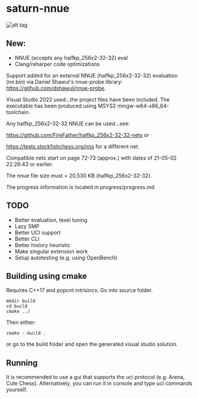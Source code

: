 # saturn-nnue

![alt tag](https://raw.githubusercontent.com/FireFather/saturn-nnue/master/logo/saturn.png)

## New:
- NNUE (accepts any halfkp_256x2-32-32) eval
- Clang/reharper code optimizations

Support added for an external NNUE (halfkp_256x2-32-32) evaluation (nn.bin) via Daniel Shawul's nnue-probe library: https://github.com/dshawul/nnue-probe.

Visual Studio 2022 used...the project files have been included.
The executable has been produced using MSYS2 mingw-w64-x86_64-toolchain.

Any halfkp_256x2-32-32 NNUE can be used...see:

https://github.com/FireFather/halfkp_256x2-32-32-nets or

https://tests.stockfishchess.org/nns for a different net.

Compatible nets start on page 72-73 (approx.) with dates of 21-05-02 22:26:43 or earlier.

The nnue file size must = 20,530 KB (halfkp_256x2-32-32).

The progress information is located in progress/progress.md

## TODO
- Better evaluation, texel tuning
- Lazy SMP
- Better UCI support
- Better CLI
- Better history heuristic
- Make singular extension work
- Setup autotesting (e.g. using OpenBench)

## Building using cmake
Requires C++17 and popcnt intrisincs.
Go into source folder.
```
mkdir build
cd build
cmake ../
```
Then either:
```
cmake --build .
```
or go to the build folder and open the generated visual studio solution.

## Running
It is recommended to use a gui that supports the uci protocol (e.g. Arena, Cute Chess).
Alternatively, you can run it in console and type uci commands yourself.
